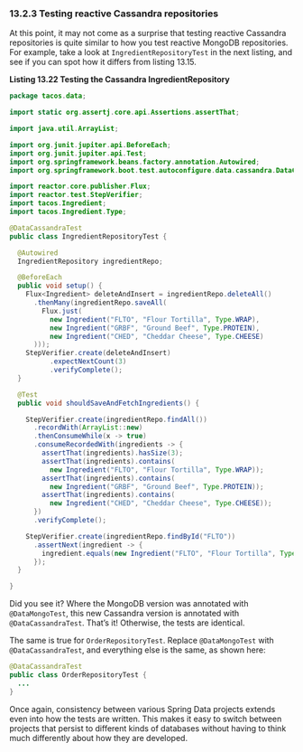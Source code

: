 ### 13.2.3 Testing reactive Cassandra repositories

At this point, it may not come as a surprise that testing reactive Cassandra repositories is quite similar to how you test reactive MongoDB repositories. For example, take a look at `IngredientRepositoryTest` in the next listing, and see if you can spot how it differs from listing 13.15.

**Listing 13.22 Testing the Cassandra IngredientRepository**
```java
package tacos.data;

import static org.assertj.core.api.Assertions.assertThat;

import java.util.ArrayList;

import org.junit.jupiter.api.BeforeEach;
import org.junit.jupiter.api.Test;
import org.springframework.beans.factory.annotation.Autowired;
import org.springframework.boot.test.autoconfigure.data.cassandra.DataCassandraTest;

import reactor.core.publisher.Flux;
import reactor.test.StepVerifier;
import tacos.Ingredient;
import tacos.Ingredient.Type;

@DataCassandraTest
public class IngredientRepositoryTest {

  @Autowired
  IngredientRepository ingredientRepo;

  @BeforeEach
  public void setup() {
    Flux<Ingredient> deleteAndInsert = ingredientRepo.deleteAll()
      .thenMany(ingredientRepo.saveAll(
        Flux.just(
          new Ingredient("FLTO", "Flour Tortilla", Type.WRAP),
          new Ingredient("GRBF", "Ground Beef", Type.PROTEIN),
          new Ingredient("CHED", "Cheddar Cheese", Type.CHEESE)
      )));
    StepVerifier.create(deleteAndInsert)
          .expectNextCount(3)
          .verifyComplete();
  }

  @Test
  public void shouldSaveAndFetchIngredients() {

    StepVerifier.create(ingredientRepo.findAll())
      .recordWith(ArrayList::new)
      .thenConsumeWhile(x -> true)
      .consumeRecordedWith(ingredients -> {
        assertThat(ingredients).hasSize(3);
        assertThat(ingredients).contains(
          new Ingredient("FLTO", "Flour Tortilla", Type.WRAP));
        assertThat(ingredients).contains(
          new Ingredient("GRBF", "Ground Beef", Type.PROTEIN));
        assertThat(ingredients).contains(
          new Ingredient("CHED", "Cheddar Cheese", Type.CHEESE));
      })
      .verifyComplete();

    StepVerifier.create(ingredientRepo.findById("FLTO"))
      .assertNext(ingredient -> {
        ingredient.equals(new Ingredient("FLTO", "Flour Tortilla", Type.WRAP));
      });
  }

}
```

Did you see it? Where the MongoDB version was annotated with `@DataMongoTest`, this new Cassandra version is annotated with `@DataCassandraTest`. That’s it! Otherwise, the tests are identical.

The same is true for `OrderRepositoryTest`. Replace `@DataMongoTest` with `@DataCassandraTest`, and everything else is the same, as shown here:

```java
@DataCassandraTest
public class OrderRepositoryTest {
  ...
}
```

Once again, consistency between various Spring Data projects extends even into how the tests are written. This makes it easy to switch between projects that persist to different kinds of databases without having to think much differently about how they are developed.